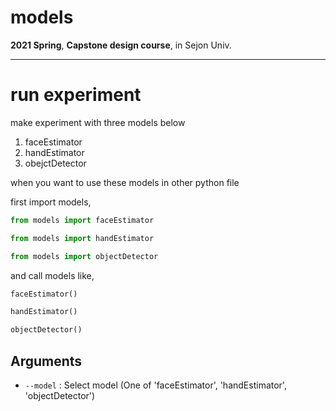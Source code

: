 # models

**2021 Spring**, **Capstone design course**, in Sejon Univ.

****

# run experiment

make experiment with three models below

1. faceEstimator
2. handEstimator
3. obejctDetector

when you want to use these models in other python file

first import models,

~~~python
from models import faceEstimator

from models import handEstimator

from models import objectDetector
~~~

and call models like,
~~~python
faceEstimator()

handEstimator()

objectDetector()
~~~

## Arguments

- `--model` : Select model (One of 'faceEstimator', 'handEstimator', 'objectDetector')
